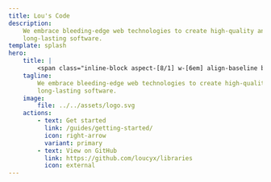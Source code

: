 ```yaml
---
title: Lou's Code
description:
    We embrace bleeding-edge web technologies to create high-quality and
    long-lasting software.
template: splash
hero:
    title: |
        <span class="inline-block aspect-[8/1] w-[6em] align-baseline bg-[url(/logo.svg)] bg-center bg-no-repeat text-transparent">Lou's Codes</span>
    tagline:
        We embrace bleeding-edge web technologies to create high-quality and
        long-lasting software.
    image:
        file: ../../assets/logo.svg
    actions:
        - text: Get started
          link: /guides/getting-started/
          icon: right-arrow
          variant: primary
        - text: View on GitHub
          link: https://github.com/loucyx/libraries
          icon: external
---
```

